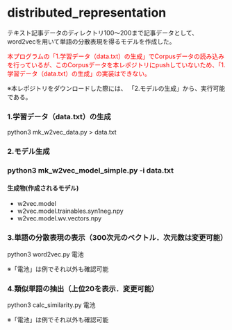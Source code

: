 <!DOCTYPE html>
<html lang="ja">
 <head>
  <meta chartype="UTF-8">
 </head>
 <body>
  <h1>distributed_representation</h1>
    <p>テキスト記事データのディレクトリ100～200まで記事データとして、word2vecを用いて単語の分散表現を得るモデルを作成した。</p>
    <p style="color:red;">本プログラムの「1.学習データ（data.txt）の生成」でCorpusデータの読み込みを行っているが、このCorpusデータを本レポジトリにpushしていないため、「1.学習データ（data.txt）の生成」の実装はできない。</p><p>※本レポジトリをダウンロードした際には、 「2.モデルの生成」から、実行可能である。</p>
  <h3>1.学習データ（data.txt）の生成</h3>
    <p>python3 mk_w2vec_data.py > data.txt</p>
  <h3>2.モデル生成<h3>
    <p>python3 mk_w2vec_model_simple.py -i data.txt</p>
  <h4>生成物(作成されるモデル)</h4>
   <ul>
    <li>w2vec.model</li>                     
    <li>w2vec.model.trainables.syn1neg.npy</li>
    <li>w2vec.model.wv.vectors.npy</li>
  </ul>
 <h3>3.単語の分散表現の表示（300次元のベクトル．次元数は変更可能） </h3>
   <p>python3 word2vec.py 電池</p>
   <p>※「電池」は例でそれ以外も確認可能</p>
 <h3>4.類似単語の抽出（上位20を表示．変更可能）</h3>
   <p>python3 calc_similarity.py 電池</p>
   <p>※「電池」は例でそれ以外も確認可能</p>
 </body>
</html>
 
